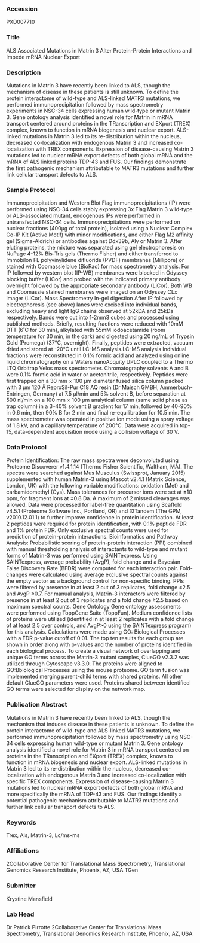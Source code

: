 ### Accession
PXD007710

### Title
ALS Associated Mutations in Matrin 3 Alter Protein-Protein Interactions and Impede mRNA Nuclear Export

### Description
Mutations in Matrin 3 have recently been linked to ALS, though the mechanism of disease in these patients is still unknown. To define the protein interactome of wild-type and ALS-linked MATR3 mutations, we performed immunoprecipitation followed by mass spectrometry experiments in NSC-34 cells expressing human wild-type or mutant Matrin 3. Gene ontology analysis identified a novel role for Matrin in mRNA transport centered around proteins in the TRanscription and EXport (TREX) complex, known to function in mRNA biogenesis and nuclear export. ALS-linked mutations in Matrin 3 led to its re-distribution within the nucleus, decreased co-localization with endogenous Matrin 3 and increased co-localization with TREX components. Expression of disease-causing Matrin 3 mutations led to nuclear mRNA export defects of both global mRNA and the mRNA of ALS linked proteins TDP-43 and FUS.  Our findings demonstrate the first pathogenic mechanism attributable to MATR3 mutations and further link cellular transport defects to ALS.

### Sample Protocol
Immunoprecipitation and Western Blot  Flag immunoprecipitations (IP) were performed using NSC-34 cells stably expressing 3x Flag Matrin 3 wild-type or ALS-associated mutant, endogenous IPs were performed in untransfected NSC-34 cells. Immunoprecipitations were performed on nuclear fractions (400µg of total protein), isolated using a Nuclear Complex Co-IP Kit (Active Motif) with minor modifications, and either Flag M2 affinity gel (Sigma-Aldrich) or antibodies against Ddx39b, Aly or Matrin 3. After eluting proteins, the mixture was separated using gel electrophoresis on NuPage 4-12% Bis-Tris gels (Thermo Fisher) and either transferred to Immobilon FL polyvinylidene difluoride (PVDF) membranes (Millipore) or stained with Coomassie blue (BioRad) for mass spectrometry analysis. For IP followed by western blot (IP-WB) membranes were blocked in Odyssey blocking buffer (LiCor) and probed with the indicated primary antibody overnight followed by the appropriate secondary antibody (LiCor). Both WB and Coomassie stained membranes were imaged on an Odyssey CLx imager (LiCor).  Mass Spectrometry  In-gel digestion                  After IP followed by electrophoresis (see above) lanes were excised into individual bands, excluding heavy and light IgG chains observed at 52kDA and 25kDa respectively. Bands were cut into 1-2mm3 cubes and processed using published methods. Briefly, resulting fractions were reduced with 10mM DTT (6˚C for 30 min), alkylated with 55mM iodoacetamide (room temperature for 30 min, in the dark) and digested using 20 ng/mL of Trypsin Gold (Promega) (37°C, overnight). Finally, peptides were extracted, vacuum dried and stored at -20°C until LC-MS analysis.LC-MS analysis  Individual fractions were reconstituted in 0.1% formic acid and analyzed using online liquid chromatography on a Waters nanoAcquity UPLC coupled to a Thermo LTQ Orbitrap Velos mass spectrometer. Chromatography solvents A and B were 0.1% formic acid in water or acetonitrile, respectively. Peptides were first trapped on a 30 mm × 100 μm diameter fused silica column packed with 3 µm 120 Å ReproSil-Pur C18 AQ resin (Dr Maisch GMBH, Ammerbuch-Entringen, Germany) at 7.5 μl/min and 5% solvent B, before separation at 500 nl/min on a 100 mm × 100 μm analytical column (same solid phase as trap column) in a 3–40% solvent B gradient for 17 min, followed by 40-90% in 0.6 min, then 90% B for 2 min and final re-equilibration for 10.5 min. The mass spectrometer was operated in positive ion mode using a spray voltage of 1.8 kV, and a capillary temperature of 200°C. Data were acquired in top-15, data-dependent acquisition mode using a collision voltage of 30 V.

### Data Protocol
Protein Identification:                  The raw mass spectra were deconvoluted using Proteome Discoverer v1.4.1.14 (Thermo Fisher Scientific, Waltham, MA). The spectra were searched against Mus Musculus (Swissprot, January 2015) supplemented with human Matrin-3 using Mascot v2.4.1 (Matrix Science, London, UK) with the following variable modifications: oxidation (Met) and carbamidomethyl (Cys). Mass tolerances for precursor ions were set at ±10 ppm, for fragment ions at ±0.8 Da. A maximum of 2 missed cleavages was allowed. Data were processed for label-free quantitation using Scaffold v4.5.1 (Proteome Software Inc., Portland, OR) and X!Tandem (The GPM, v2010.12.01.1) to further improve confidence in protein identification. At least 2 peptides were required for protein identification, with 0.1% peptide FDR and 1% protein FDR. Only exclusive spectral counts were used for prediction of protein-protein interactions.  Bioinformatics and Pathway Analysis:                  Probabilistic scoring of protein-protein interaction (PPI) combined with manual thresholding analysis of interactants to wild-type and mutant forms of Matrin-3 was performed using SAINTexpress. Using SAINTexpress, average probability (AvgP), fold change and a Bayesian False Discovery Rate (BFDR) were computed for each interaction pair. Fold-changes were calculated using average exclusive spectral counts against the empty vector as a background control for non-specific binding. PPIs were filtered by presence in at least 2 out of 3 replicates, fold change ≥2.5 and AvgP ≥0.7. For manual analysis, Matrin-3 interactors were filtered by presence in at least 2 out of 3 replicates and a fold change ≥2.5 based on maximum spectral counts.  Gene Ontology  Gene ontology assessments were performed using ToppGene Suite (ToppFun). Medium confidence lists of proteins were utilized (identified in at least 2 replicates with a fold change of at least 2.5 over controls, and AvgP>0 using the SAINTexpress program) for this analysis. Calculations were made using GO: Biological Processes with a FDR p-value cutoff of 0.01. The top ten results for each group are shown in order along with p-values and the number of proteins identified in each biological process.  To create a visual network of overlapping and unique GO terms across the Matrin-3 mutant samples, ClueGO v2.3.2 was utilized through Cytoscape v3.3.0. The proteins were aligned to GO:Bbiological Processes using the mouse proteome. GO term fusion was implemented merging parent-child terms with shared proteins. All other default ClueGO parameters were used. Proteins shared between identified GO terms were selected for display on the network map.

### Publication Abstract
Mutations in Matrin 3 have recently been linked to ALS, though the mechanism that induces disease in these patients is unknown. To define the protein interactome of wild-type and ALS-linked MATR3 mutations, we performed immunoprecipitation followed by mass spectrometry using NSC-34 cells expressing human wild-type or mutant Matrin 3. Gene ontology analysis identified a novel role for Matrin 3 in mRNA transport centered on proteins in the TRanscription and EXport (TREX) complex, known to function in mRNA biogenesis and nuclear export. ALS-linked mutations in Matrin 3 led to its re-distribution within the nucleus, decreased co-localization with endogenous Matrin 3 and increased co-localization with specific TREX components. Expression of disease-causing Matrin 3 mutations led to nuclear mRNA export defects of both global mRNA and more specifically the mRNA of TDP-43 and FUS. Our findings identify a potential pathogenic mechanism attributable to MATR3 mutations and further link cellular transport defects to ALS.

### Keywords
Trex, Als, Matrin-3, Lc/ms-ms

### Affiliations
2Collaborative Center for Translational Mass Spectrometry, Translational Genomics Research Institute, Phoenix, AZ, USA
TGen

### Submitter
Krystine Mansfield

### Lab Head
Dr Patrick Pirrotte
2Collaborative Center for Translational Mass Spectrometry, Translational Genomics Research Institute, Phoenix, AZ, USA


